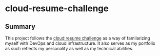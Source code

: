 # cloud-resume-challenge

## Summary
This project follows the <a href="https://cloudresumechallenge.dev/docs/the-challenge/aws/">cloud resume challenge</a> as a way of familarizing myself with DevOps and cloud infrastructure. It also serves as my portfolio as such reflects my personality as well as my technical abilities.